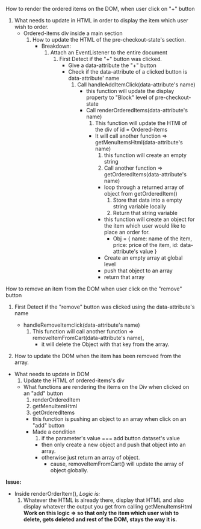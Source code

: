 How to render the ordered items on the DOM, when user click on "+" button

1. What needs to update in HTML in order to display the item which user wish to order.
   - Ordered-items div inside a main section
     1. How to update the HTML of the pre-checkout-state's section.
        - Breakdown:
          1. Attach an EventListener to the entire document
             1. First Detect if the "+" button was clicked.
                - Give a data-attribute the "+" button
                - Check if the data-attribute of a clicked button is data-attribute' name
                  1. Call handleAddItemClick(data-attribute's name)
                     - this function will update the display property to "Block" level of pre-checkout-state
                     - Call renderOrderedItems(data-attribute's name)
                       1. This function will update the HTMl of the div of id = Ordered-items
                       - It will call another function => getMenuItemsHtml(data-attribute's name)
                         1. this function will create an empty string
                         2. Call another function => getOrderedItems(data-attribute's name)
                         - loop through a returned array of object from getOrderedItem()
                           1. Store that data into a empty string variable locally
                           2. Return that string variable
                         - this function will create an object for the item which user would like to place an order for.
                           - Obj = {
                             name: name of the item,
                             price: price of the item,
                             id: data-attribute's value
                             }
                         - Create an empty array at global level
                         - push that object to an array
                         - return that array

How to remove an item from the DOM when user click on the "remove" button

1. First Detect if the "remove" button was clicked using the data-attribute's name

   - handleRemoveItemclick(data-attribute's name)
     1. This function will call another function => removeItemFromCart(data-attribute's name),
        - it will delete the Object with that key from the array.

2. How to update the DOM when the item has been removed from the array.

- What needs to update in DOM
  1. Update the HTML of ordered-items's div
  - What functions are rendering the items on the Div when clicked on an "add" button
    1. renderOrderedItem
    2. getMenuItemHtml
    3. getOrderedItems
    - this function is pushing an object to an array when click on an "add" button
    - Made a condition
      1. if the parameter's value === add button dataset's value
      - then only create a new object and push that object into an array.
      - otherwise just return an array of object.
        - cause, removeItemFromCart() will update the array of object globally.

**Issue:**

- Inside renderOrderItem(), _Logic is:_
  1. Whatever the HTML is already there, display that HTML and also display whatever the output you get from calling getMenuItemsHtml
     **Work on this logic => so that only the item which user wish to delete, gets deleted and rest of the DOM, stays the way it is.**
